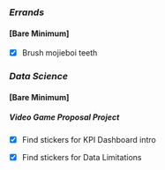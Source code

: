 ### *Errands*
#### [Bare Minimum]
* [x] Brush mojieboi teeth
### *Data Science*
#### [Bare Minimum]
##### **Video Game Proposal Project**
* [x] Find stickers for KPI Dashboard intro
* [x] Find stickers for Data Limitations




